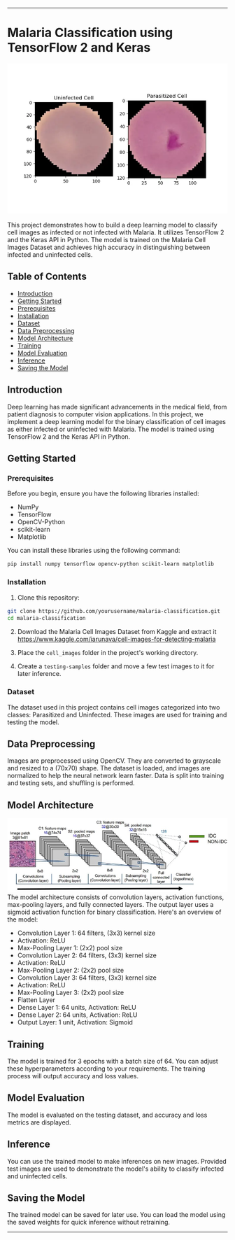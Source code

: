 

---

# Malaria Classification using TensorFlow 2 and Keras

![test cells](malaria-classification-test-cells.webp)

This project demonstrates how to build a deep learning model to classify cell images as infected or not infected with Malaria. It utilizes TensorFlow 2 and the Keras API in Python. The model is trained on the Malaria Cell Images Dataset and achieves high accuracy in distinguishing between infected and uninfected cells.

## Table of Contents
- [Introduction](#introduction)
- [Getting Started](#getting-started)
- [Prerequisites](#prerequisites)
- [Installation](#installation)
- [Dataset](#dataset)
- [Data Preprocessing](#data-preprocessing)
- [Model Architecture](#model-architecture)
- [Training](#training)
- [Model Evaluation](#model-evaluation)
- [Inference](#inference)
- [Saving the Model](#saving-the-model)

## Introduction

Deep learning has made significant advancements in the medical field, from patient diagnosis to computer vision applications. In this project, we implement a deep learning model for the binary classification of cell images as either infected or uninfected with Malaria. The model is trained using TensorFlow 2 and the Keras API in Python.

## Getting Started

### Prerequisites

Before you begin, ensure you have the following libraries installed:

- NumPy
- TensorFlow
- OpenCV-Python
- scikit-learn
- Matplotlib

You can install these libraries using the following command:

```bash
pip install numpy tensorflow opencv-python scikit-learn matplotlib
```

### Installation

1. Clone this repository:

```bash
git clone https://github.com/yourusername/malaria-classification.git
cd malaria-classification
```

2. Download the Malaria Cell Images Dataset from Kaggle and extract it https://www.kaggle.com/iarunava/cell-images-for-detecting-malaria

3. Place the `cell_images` folder in the project's working directory.

4. Create a `testing-samples` folder and move a few test images to it for later inference.

### Dataset

The dataset used in this project contains cell images categorized into two classes: Parasitized and Uninfected. These images are used for training and testing the model.

## Data Preprocessing

Images are preprocessed using OpenCV. They are converted to grayscale and resized to a (70x70) shape. The dataset is loaded, and images are normalized to help the neural network learn faster. Data is split into training and testing sets, and shuffling is performed.

## Model Architecture
![CNN Model Architecture](image-1.png)
The model architecture consists of convolution layers, activation functions, max-pooling layers, and fully connected layers. The output layer uses a sigmoid activation function for binary classification. Here's an overview of the model:

- Convolution Layer 1: 64 filters, (3x3) kernel size
- Activation: ReLU
- Max-Pooling Layer 1: (2x2) pool size
- Convolution Layer 2: 64 filters, (3x3) kernel size
- Activation: ReLU
- Max-Pooling Layer 2: (2x2) pool size
- Convolution Layer 3: 64 filters, (3x3) kernel size
- Activation: ReLU
- Max-Pooling Layer 3: (2x2) pool size
- Flatten Layer
- Dense Layer 1: 64 units, Activation: ReLU
- Dense Layer 2: 64 units, Activation: ReLU
- Output Layer: 1 unit, Activation: Sigmoid

## Training

The model is trained for 3 epochs with a batch size of 64. You can adjust these hyperparameters according to your requirements. The training process will output accuracy and loss values.

## Model Evaluation

The model is evaluated on the testing dataset, and accuracy and loss metrics are displayed.

## Inference

You can use the trained model to make inferences on new images. Provided test images are used to demonstrate the model's ability to classify infected and uninfected cells.

## Saving the Model

The trained model can be saved for later use. You can load the model using the saved weights for quick inference without retraining.

---
